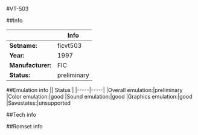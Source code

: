 #VT-503

##Info

||Info|
|-----|-----|
|**Setname:**|ficvt503
|**Year:**|1997
|**Manufacturer:**|FIC
|**Status:**|preliminary

##Emulation info
|| Status |
|-----|-----|
|Overall emulation:|preliminary
|Color emulation:|good
|Sound emulation:|good
|Graphics emulation:|good
|Savestates:|unsupported

##Tech info

##Romset info

<!--- START OF EDITED COMMENT DO NOT TOUCH TEXT ABOVE-->
